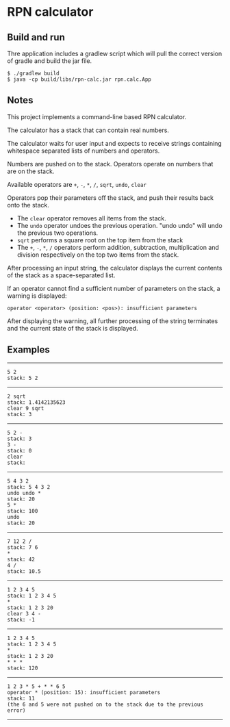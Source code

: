 # RPN calculator

## Build and run

Thre application includes a gradlew script which will pull the correct version of gradle and build the jar file.

    $ ./gradlew build
    $ java -cp build/libs/rpn-calc.jar rpn.calc.App


## Notes 

This project implements a command-line based RPN calculator.

The calculator has a stack that can contain real numbers.

The calculator waits for user input and expects to receive strings containing whitespace
separated lists of numbers and operators.

Numbers are pushed on to the stack.  Operators operate on numbers that are on the stack.

Available operators are `+`, `-`, `*`, `/`, `sqrt`, `undo`, `clear`

Operators pop their parameters off the stack, and push their results back onto the stack.

- The `clear` operator removes all items from the stack.
- The `undo` operator undoes the previous operation.  "undo undo" will undo the previous two operations.
- `sqrt` performs a square root on the top item from the stack
- The `+`, `-`, `*`, `/` operators perform addition, subtraction, multiplication and division
respectively on the top two items from the stack.

After processing an input string, the calculator displays the current contents of the stack as a
space-separated list.

If an operator cannot find a sufficient number of parameters on the stack, a warning is displayed:

    operator <operator> (position: <pos>): insufficient parameters

After displaying the warning, all further processing of the string terminates and the current
state of the stack is displayed.


## Examples

--------

    5 2
    stack: 5 2

--------

    2 sqrt
    stack: 1.4142135623
    clear 9 sqrt
    stack: 3

--------

    5 2 -
    stack: 3
    3 -
    stack: 0
    clear
    stack:

--------

    5 4 3 2
    stack: 5 4 3 2
    undo undo *
    stack: 20
    5 *
    stack: 100
    undo
    stack: 20

--------

    7 12 2 /
    stack: 7 6
    *
    stack: 42
    4 /
    stack: 10.5

--------

    1 2 3 4 5
    stack: 1 2 3 4 5
    *
    stack: 1 2 3 20
    clear 3 4 -
    stack: -1


--------

    1 2 3 4 5
    stack: 1 2 3 4 5
    *
    stack: 1 2 3 20
    * * *
    stack: 120

--------

    1 2 3 * 5 + * * 6 5
    operator * (position: 15): insufficient parameters
    stack: 11
    (the 6 and 5 were not pushed on to the stack due to the previous error)

--------

